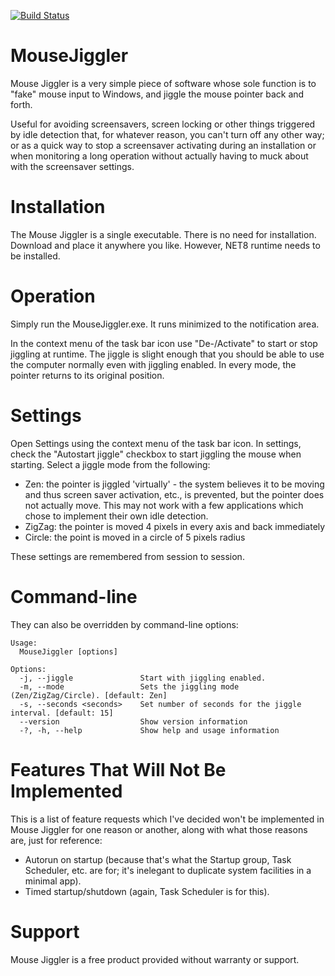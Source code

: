 [![Build Status](https://dev.azure.com/tkolb80/MouseJiggler/_apis/build/status%2FCI%20Build?branchName=main)](https://dev.azure.com/tkolb80/MouseJiggler/_build/latest?definitionId=7&branchName=main)

MouseJiggler
============

Mouse Jiggler is a very simple piece of software whose sole function is to "fake" mouse input to Windows,
and jiggle the mouse pointer back and forth.

Useful for avoiding screensavers, screen locking or other things triggered by idle detection that, for
whatever reason, you can't turn off any other way; or as a quick way to stop a screensaver activating
during an installation or when monitoring a long operation without actually having to muck about with
the screensaver settings.


Installation
============

The Mouse Jiggler is a single executable. There is no need for installation.
Download and place it anywhere you like. However, NET8 runtime needs to be installed.


Operation
=========

Simply run the MouseJiggler.exe. It runs minimized to the notification area.

In the context menu of the task bar icon use "De-/Activate" to start or stop jiggling at runtime. 
The jiggle is slight enough that you should be able to use the computer normally 
even with jiggling enabled. In every mode, the pointer returns to its original position.


Settings
========

Open Settings using the context menu of the task bar icon. In settings, check the "Autostart jiggle" checkbox to start 
jiggling the mouse when starting. Select a jiggle mode from the following:

* Zen: the pointer is jiggled 'virtually' - the system believes it to be moving and thus
  screen saver activation, etc., is prevented, but the pointer does not actually move.
  This may not work with a few applications which chose to implement their own idle detection.
* ZigZag: the pointer is moved 4 pixels in every axis and back immediately
* Circle: the point is moved in a circle of 5 pixels radius

These settings are remembered from session to session. 

Command-line
============

They can also be overridden by command-line options:

```
Usage:
  MouseJiggler [options]

Options:
  -j, --jiggle               Start with jiggling enabled.
  -m, --mode                 Sets the jiggling mode (Zen/ZigZag/Circle). [default: Zen]
  -s, --seconds <seconds>    Set number of seconds for the jiggle interval. [default: 15]
  --version                  Show version information
  -?, -h, --help             Show help and usage information
```


Features That Will Not Be Implemented
=====================================

This is a list of feature requests which I've decided won't be implemented in Mouse Jiggler for one reason or another,
along with what those reasons are, just for reference:

* Autorun on startup (because that's what the Startup group, Task Scheduler, etc. are for; it's inelegant to duplicate
  system facilities in a minimal app).
* Timed startup/shutdown (again, Task Scheduler is for this).


Support
=======

Mouse Jiggler is a free product provided without warranty or support.
